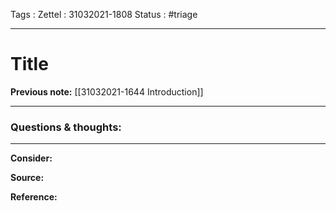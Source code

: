 Tags :
Zettel :  31032021-1808
Status : #triage 

-----

# Title

**Previous note:** [[31032021-1644 Introduction]]

-----

### Questions & thoughts:



-----
 
**Consider:**


**Source:** 


**Reference:** 
